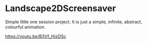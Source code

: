 # Landscape2DScreensaver
Simple little one session project.
It is just a simple, infinite, abstract, colourful animation.

https://youtu.be/B3Vf_HizDSc
